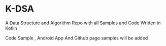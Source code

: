# K-DSA
A Data Structure and Algorithm Repo with all Samples and Code Written in Kotlin

Code Sample , Android App And Github page samples will be added




  




